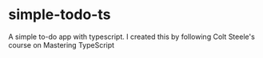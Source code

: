 # simple-todo-ts
A simple to-do app with typescript.
I created this by following Colt Steele's course on Mastering TypeScript
